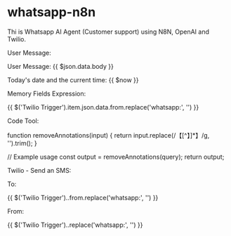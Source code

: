 # whatsapp-n8n
Thi is Whatsapp AI Agent (Customer support) using N8N, OpenAI and Twilio.


User Message:

User Message:  {{ $json.data.body }}

Today's date and the current time: {{ $now }}

Memory Fields Expression:

{{ $('Twilio Trigger').item.json.data.from.replace('whatsapp:', '') }}



Code Tool:

function removeAnnotations(input) {
  return input.replace(/【[^】]*】/g, '').trim();
}

// Example usage
const output = removeAnnotations(query);
return output;


Twilio - Send an SMS: 

To:

{{ $('Twilio Trigger')..from.replace('whatsapp:', '') }}


From:

{{ $('Twilio Trigger')..replace('whatsapp:', '') }}
